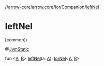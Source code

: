 //[arrow-core](../../../../index.md)/[arrow.core](../../index.md)/[Ior](../index.md)/[Companion](index.md)/[leftNel](left-nel.md)

# leftNel

[common]\

@[JvmStatic](https://kotlinlang.org/api/latest/jvm/stdlib/kotlin.jvm/-jvm-static/index.html)

fun &lt;[A](left-nel.md), [B](left-nel.md)&gt; [leftNel](left-nel.md)(a: [A](left-nel.md)): [IorNel](../../index.md#765478045%2FClasslikes%2F-1961959459)&lt;[A](left-nel.md), [B](left-nel.md)&gt;
